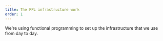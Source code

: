 ```yaml
---
title: The FPL infrastructure work
order: 1
---
```


We're using functional programming to set up the infrastructure that we use from day to day.
